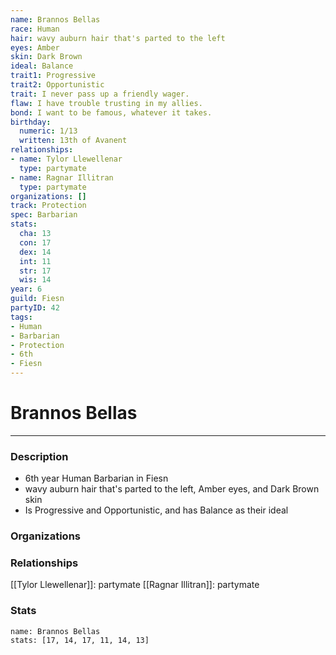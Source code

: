 ```yaml
---
name: Brannos Bellas
race: Human
hair: wavy auburn hair that's parted to the left
eyes: Amber
skin: Dark Brown
ideal: Balance
trait1: Progressive
trait2: Opportunistic
trait: I never pass up a friendly wager.
flaw: I have trouble trusting in my allies.
bond: I want to be famous, whatever it takes.
birthday:
  numeric: 1/13
  written: 13th of Avanent
relationships:
- name: Tylor Llewellenar
  type: partymate
- name: Ragnar Illitran
  type: partymate
organizations: []
track: Protection
spec: Barbarian
stats:
  cha: 13
  con: 17
  dex: 14
  int: 11
  str: 17
  wis: 14
year: 6
guild: Fiesn
partyID: 42
tags:
- Human
- Barbarian
- Protection
- 6th
- Fiesn
---
```

# Brannos Bellas
---
### Description
- 6th year Human Barbarian in Fiesn
- wavy auburn hair that's parted to the left, Amber eyes, and Dark Brown skin
- Is Progressive and Opportunistic, and has Balance as their ideal

### Organizations
### Relationships
[[Tylor Llewellenar]]: partymate
[[Ragnar Illitran]]: partymate
### Stats
```statblock
name: Brannos Bellas
stats: [17, 14, 17, 11, 14, 13]
```